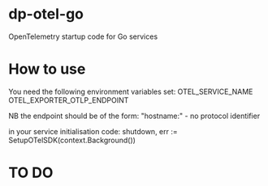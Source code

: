 # dp-otel-go
OpenTelemetry startup code for Go services

# How to use
You need the following environment variables set:
    OTEL_SERVICE_NAME
	OTEL_EXPORTER_OTLP_ENDPOINT

NB the endpoint should be of the form: "hostname:<portnum>" - no protocol identifier

in your service initialisation code:
    shutdown, err := SetupOTelSDK(context.Background())



# TO DO
